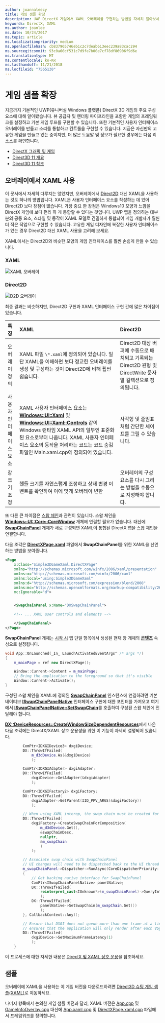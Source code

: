```yaml
---
author: joannaleecy
title: 게임 샘플 확장
description: UWP DirectX 게임에서 XAML 오버레이를 구현하는 방법을 자세히 알아보세요.
keywords: DirectX, XAML
ms.author: joanlee
ms.date: 10/24/2017
ms.topic: article
ms.localizationpriority: medium
ms.openlocfilehash: cb837965746eb1c2c7deab613eec239a83cac294
ms.sourcegitcommit: 93c0a60cf531c7d9fe7b00e7cf78df86906f9d6e
ms.translationtype: MT
ms.contentlocale: ko-KR
ms.lasthandoff: 11/21/2018
ms.locfileid: "7565130"
---
```

# <a name="extend-the-game-sample"></a>게임 샘플 확장

지금까지 기본적인 UWP(유니버설 Windows 플랫폼) DirectX 3D 게임의 주요 구성 요소에 대해 알아봤습니다. 뷰 공급자 및 렌더링 파이프라인을 포함한 게임의 프레임워크를 설정하고 기본 게임 루프를 구현할 수 있습니다. 또한 기본적인 사용자 인터페이스 오버레이를 만들고 소리를 통합하고 컨트롤을 구현할 수 있습니다. 지금은 자신만의 고유한 게임을 만들고 있는 중이지만, 더 많은 도움말 및 정보가 필요한 경우에는 다음 리소스를 확인합니다.

-   [DirectX 그래픽 및 게임](https://msdn.microsoft.com/library/windows/desktop/ee663274)
-   [Direct3D 11 개요](https://msdn.microsoft.com/library/windows/desktop/ff476345)
-   [Direct3D 11 참조](https://msdn.microsoft.com/library/windows/desktop/ff476147)

## <a name="using-xaml-for-the-overlay"></a>오버레이에서 XAML 사용


이 문서에서 자세히 다루지는 않았지만, 오버레이에서 [Direct2D](https://msdn.microsoft.com/library/windows/desktop/dd370990) 대신 XAML을 사용하는 것도 하나의 방법입니다. XAML은 사용자 인터페이스 요소를 작성하는 데 있어 Direct2D 보다 장점이 많습니다. 가장 중요 한 장점은 Windows10 모양과 느낌을 DirectX 게임에 보다 편리 하 게 통합할 수 있다는 것입니다. UWP 앱을 정의하는 대부분의 공통 요소, 스타일 및 동작이 XAML 모델로 긴밀하게 통합되어 게임 개발자가 훨씬 더 적은 작업으로 구현할 수 있습니다. 고유한 게임 디자인에 복잡한 사용자 인터페이스가 있는 경우 Direct2D 대신 XAML 사용을 고려해 보세요.

XAML에서는 Direct2D와 비슷한 모양의 게임 인터페이스를 훨씬 손쉽게 만들 수 있습니다.

### <a name="xaml"></a>XAML
![XAML 오버레이](./images/simple-dx-game-extend-xaml.PNG)

### <a name="direct2d"></a>Direct2D
![D2D 오버레이](./images/simple-dx-game-extend-d2d.PNG)

최종 결과는 비슷하지만, Direct2D 구현과 XAML 인터페이스 구현 간에 많은 차이점이 있습니다.

특징 | XAML| Direct2D
:----------|:----------- | :-----------
오버레이 정의 | XAML 파일 `\*.xaml`에 정의되어 있습니다. 일단 XAML을 이해하면 보다 정교한 오버레이를 생성 및 구성하는 것이 Direct2D에 비해 훨씬 쉽습니다.| Direct2D 대상 버퍼에 수동으로 배치되고 기록되는 Direct2D 원형 및 [DirectWrite](https://msdn.microsoft.com/library/windows/desktop/dd368038) 문자열 컬렉션으로 정의됩니다. 
사용자 인터페이스 요소 | XAML 사용자 인터페이스 요소는 [**Windows::UI::Xaml**](https://msdn.microsoft.com/library/windows/apps/br209045) 및 [**Windows::UI::Xaml::Controls**](https://msdn.microsoft.com/library/windows/apps/br227716) 같이 Windows 런타임 XAML API의 일부인 표준화된 요소로부터 나옵니다. XAML 사용자 인터페이스 요소의 동작을 처리하는 코드는 코드 숨김 파일인 Main.xaml.cpp에 정의되어 있습니다. | 사각형 및 줄임표처럼 간단한 셰이프를 그릴 수 있습니다.
창 크기 조정 | 핸들 크기를 자연스럽게 조정하고 상태 변경 이벤트를 확인하여 이에 맞게 오버레이 변환 | 오버레이의 구성 요소를 다시 그리는 방법을 수동으로 지정해야 합니다.


또 다른 큰 차이점은 [스왑 체인](https://docs.microsoft.com/windows/uwp/graphics-concepts/swap-chains)과 관련이 있습니다. 스왑 체인을 [**Windows::UI::Core::CoreWindow**](https://docs.microsoft.com/uwp/api/windows.ui.core.corewindow) 개체에 연결할 필요가 없습니다. 대신에 [**SwapChainPanel**](https://docs.microsoft.com/uwp/api/windows.ui.xaml.controls.swapchainpanel) 개체가 새로 구성되면 XAML이 통합된 DirectX 앱을 스왑 체인을 연결합니다. 

다음 조각은 [**DirectXPage.xaml**](https://github.com/Microsoft/Windows-universal-samples/blob/6370138b150ca8a34ff86de376ab6408c5587f5d/Samples/Simple3DGameXaml/cpp/DirectXPage.xaml) 파일에서 **SwapChainPanel**를 위한 XAML을 선언하는 방법을 보여줍니다.
```xml
<Page
    x:Class="Simple3DGameXaml.DirectXPage"
    xmlns="http://schemas.microsoft.com/winfx/2006/xaml/presentation"
    xmlns:x="http://schemas.microsoft.com/winfx/2006/xaml"
    xmlns:local="using:Simple3DGameXaml"
    xmlns:d="http://schemas.microsoft.com/expression/blend/2008"
    xmlns:mc="http://schemas.openxmlformats.org/markup-compatibility/2006"
    mc:Ignorable="d">


    <SwapChainPanel x:Name="DXSwapChainPanel">

    <!-- ... XAML user controls and elements -->

    </SwapChainPanel>
</Page>
```

**SwapChainPanel** 개체는 [시작 시](https://github.com/Microsoft/Windows-universal-samples/blob/6370138b150ca8a34ff86de376ab6408c5587f5d/Samples/Simple3DGameXaml/cpp/App.xaml.cpp#L45-L51) 앱 단일 항목에서 생성된 현재 창 개체의 [**콘텐츠**](https://docs.microsoft.com/uwp/api/Windows.UI.Xaml.Window.Content) 속성으로 설정됩니다.

```cpp
void App::OnLaunched(_In_ LaunchActivatedEventArgs^ /* args */)
{
    m_mainPage = ref new DirectXPage();

    Window::Current->Content = m_mainPage;
    // Bring the application to the foreground so that it's visible
    Window::Current->Activate();
}
```


구성된 스왑 체인을 XAML에 정의된 [**SwapChainPanel**](https://docs.microsoft.com/uwp/api/Windows.UI.Xaml.Controls.SwapChainPanel) 인스턴스에 연결하려면 기본 네이티브 [**ISwapChainPanelNative**](https://msdn.microsoft.com/library/dn302143) 인터페이스 구현에 대한 포인터를 가져오고 여기에서 [**ISwapChainPanelNative::SetSwapChain**](https://msdn.microsoft.com/library/windows/desktop/dn302144)를 호출하여 구성된 스왑 체인에 전달해야 합니다. 

[**DX::DeviceResources::CreateWindowSizeDependentResources**](https://github.com/Microsoft/Windows-universal-samples/blob/6370138b150ca8a34ff86de376ab6408c5587f5d/Samples/Simple3DGameXaml/cpp/Common/DeviceResources.cpp#L218-L521)에서 나온 다음 조각에는 DirectX/XAML 상호 운용성을 위한 이 기능이 자세히 설명되어 있습니다.

```cpp
        ComPtr<IDXGIDevice3> dxgiDevice;
        DX::ThrowIfFailed(
            m_d3dDevice.As(&dxgiDevice)
            );

        ComPtr<IDXGIAdapter> dxgiAdapter;
        DX::ThrowIfFailed(
            dxgiDevice->GetAdapter(&dxgiAdapter)
            );

        ComPtr<IDXGIFactory2> dxgiFactory;
        DX::ThrowIfFailed(
            dxgiAdapter->GetParent(IID_PPV_ARGS(&dxgiFactory))
            );

        // When using XAML interop, the swap chain must be created for composition.
        DX::ThrowIfFailed(
            dxgiFactory->CreateSwapChainForComposition(
                m_d3dDevice.Get(),
                &swapChainDesc,
                nullptr,
                &m_swapChain
                )
            );

        // Associate swap chain with SwapChainPanel
        // UI changes will need to be dispatched back to the UI thread
        m_swapChainPanel->Dispatcher->RunAsync(CoreDispatcherPriority::High, ref new DispatchedHandler([=]()
        {
            // Get backing native interface for SwapChainPanel
            ComPtr<ISwapChainPanelNative> panelNative;
            DX::ThrowIfFailed(
                reinterpret_cast<IUnknown*>(m_swapChainPanel)->QueryInterface(IID_PPV_ARGS(&panelNative))
                );
            DX::ThrowIfFailed(
                panelNative->SetSwapChain(m_swapChain.Get())
                );
        }, CallbackContext::Any));

        // Ensure that DXGI does not queue more than one frame at a time. This both reduces latency and
        // ensures that the application will only render after each VSync, minimizing power consumption.
        DX::ThrowIfFailed(
            dxgiDevice->SetMaximumFrameLatency(1)
            );
    }
```

이 프로세스에 대한 자세한 내용은 [DirectX 및 XAML 상호 운용](directx-and-xaml-interop.md)을 참조하세요.

## <a name="sample"></a>샘플

오버레이에 XAML을 사용하는 이 게임 버전을 다운로드하려면 [Direct3D 슈팅 게임 샘플(XAML)](https://github.com/Microsoft/Windows-universal-samples/tree/master/Samples/Simple3DGameXaml)로 이동하세요.


나머지 항목에서 논의한 게임 샘플 버전과 달리, XAML 버전은 [App.cpp](https://github.com/Microsoft/Windows-universal-samples/blob/6370138b150ca8a34ff86de376ab6408c5587f5d/Samples/Simple3DGameDX/cpp/App.cpp) 및 [GameInfoOverlay.cpp](https://github.com/Microsoft/Windows-universal-samples/blob/6370138b150ca8a34ff86de376ab6408c5587f5d/Samples/Simple3DGameDX/cpp/GameInfoOverlay.cpp) 대신에 [App.xaml.cpp](https://github.com/Microsoft/Windows-universal-samples/blob/6370138b150ca8a34ff86de376ab6408c5587f5d/Samples/Simple3DGameXaml/cpp/App.xaml.cpp) 및 [DirectXPage.xaml.cpp](https://github.com/Microsoft/Windows-universal-samples/blob/6370138b150ca8a34ff86de376ab6408c5587f5d/Samples/Simple3DGameXaml/cpp/DirectXPage.xaml.cpp) 파일에서 프레임워크를 정의합니다.